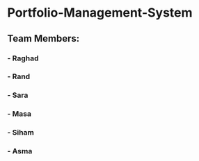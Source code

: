 # Portfolio-Management-System
## Team Members:
### - Raghad
### - Rand
### - Sara
### - Masa
### - Siham
### - Asma
